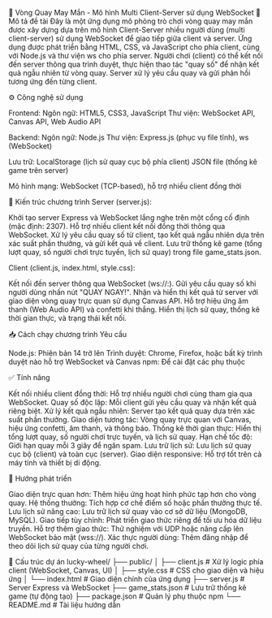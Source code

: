 🎯 Vòng Quay May Mắn - Mô hình Multi Client-Server sử dụng WebSocket
📌 Mô tả đề tài
Đây là một ứng dụng mô phỏng trò chơi vòng quay may mắn được xây dựng dựa trên mô hình Client-Server nhiều người dùng (multi client-server) sử dụng WebSocket để giao tiếp giữa client và server. Ứng dụng được phát triển bằng HTML, CSS, và JavaScript cho phía client, cùng với Node.js và thư viện ws cho phía server.
Người chơi (client) có thể kết nối đến server thông qua trình duyệt, thực hiện thao tác "quay số" để nhận kết quả ngẫu nhiên từ vòng quay. Server xử lý yêu cầu quay và gửi phản hồi tương ứng đến từng client.

⚙️ Công nghệ sử dụng

Frontend:
Ngôn ngữ: HTML5, CSS3, JavaScript
Thư viện: WebSocket API, Canvas API, Web Audio API


Backend:
Ngôn ngữ: Node.js
Thư viện: Express.js (phục vụ file tĩnh), ws (WebSocket)


Lưu trữ:
LocalStorage (lịch sử quay cục bộ phía client)
JSON file (thống kê game trên server)


Mô hình mạng: WebSocket (TCP-based), hỗ trợ nhiều client đồng thời


🧩 Kiến trúc chương trình
Server (server.js):

Khởi tạo server Express và WebSocket lắng nghe trên một cổng cố định (mặc định: 2307).
Hỗ trợ nhiều client kết nối đồng thời thông qua WebSocket.
Xử lý yêu cầu quay số từ client, tạo kết quả ngẫu nhiên dựa trên xác suất phần thưởng, và gửi kết quả về client.
Lưu trữ thống kê game (tổng lượt quay, số người chơi trực tuyến, lịch sử quay) trong file game_stats.json.

Client (client.js, index.html, style.css):

Kết nối đến server thông qua WebSocket (ws://<server-host>:<port>).
Gửi yêu cầu quay số khi người dùng nhấn nút "QUAY NGAY!".
Nhận và hiển thị kết quả từ server với giao diện vòng quay trực quan sử dụng Canvas API.
Hỗ trợ hiệu ứng âm thanh (Web Audio API) và confetti khi thắng.
Hiển thị lịch sử quay, thống kê thời gian thực, và trạng thái kết nối.


📥 Cách chạy chương trình
Yêu cầu

Node.js: Phiên bản 14 trở lên
Trình duyệt: Chrome, Firefox, hoặc bất kỳ trình duyệt nào hỗ trợ WebSocket và Canvas
npm: Để cài đặt các phụ thuộc


✅ Tính năng

Kết nối nhiều client đồng thời: Hỗ trợ nhiều người chơi cùng tham gia qua WebSocket.
Quay số độc lập: Mỗi client gửi yêu cầu quay và nhận kết quả riêng biệt.
Xử lý kết quả ngẫu nhiên: Server tạo kết quả quay dựa trên xác suất phần thưởng.
Giao diện tương tác: Vòng quay trực quan với Canvas, hiệu ứng confetti, âm thanh, và thông báo.
Thống kê thời gian thực: Hiển thị tổng lượt quay, số người chơi trực tuyến, và lịch sử quay.
Hạn chế tốc độ: Giới hạn quay mỗi 3 giây để ngăn spam.
Lưu trữ lịch sử: Lưu lịch sử quay cục bộ (client) và toàn cục (server).
Giao diện responsive: Hỗ trợ tốt trên cả máy tính và thiết bị di động.


🧠 Hướng phát triển

Giao diện trực quan hơn: Thêm hiệu ứng hoạt hình phức tạp hơn cho vòng quay.
Hệ thống thưởng: Tích hợp cơ chế điểm số hoặc phần thưởng thực tế.
Lưu lịch sử nâng cao: Lưu trữ lịch sử quay vào cơ sở dữ liệu (MongoDB, MySQL).
Giao tiếp tùy chỉnh: Phát triển giao thức riêng để tối ưu hóa dữ liệu truyền.
Hỗ trợ thêm giao thức: Thử nghiệm với UDP hoặc nâng cấp lên WebSocket bảo mật (wss://).
Xác thực người dùng: Thêm đăng nhập để theo dõi lịch sử quay của từng người chơi.


📂 Cấu trúc dự án
lucky-wheel/
├── public/
│   ├── client.js     # Xử lý logic phía client (WebSocket, Canvas, UI)
│   ├── style.css     # CSS cho giao diện và hiệu ứng
│   └── index.html    # Giao diện chính của ứng dụng
├── server.js         # Server Express và WebSocket
├── game_stats.json   # Lưu trữ thống kê game (tự động tạo)
├── package.json      # Quản lý phụ thuộc npm
└── README.md         # Tài liệu hướng dẫn

